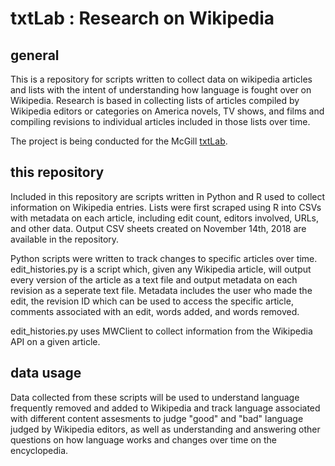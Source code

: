 # txtLab : Research on Wikipedia

## general
This is a repository for scripts written to collect data on wikipedia articles and lists with the intent of understanding
how language is fought over on Wikipedia. Research is based in collecting lists of articles compiled 
by Wikipedia editors or categories on America novels, TV shows, and films and compiling revisions to individual 
articles included in those lists over time.

The project is being conducted for the McGill [txtLab](txtLab.org).

## this repository
Included in this repository are scripts written in Python and R used to collect information on Wikipedia entries.
Lists were first scraped using R into CSVs with metadata on each article, including edit count, editors
involved, URLs, and other data. Output CSV sheets created on November 14th, 2018 are available in the repository.

Python scripts were written to track changes to specific articles over time. edit_histories.py is a script which, 
given any Wikipedia article, will output every version of the article as a text file and output metadata on each revision
as a seperate text file. Metadata includes the user who made the edit, the revision ID which can be used to access
the specific article, comments associated with an edit, words added, and words removed.

edit_histories.py uses MWClient to collect information from the Wikipedia API on a given article.

## data usage
Data collected from these scripts will be used to understand language frequently removed and added to Wikipedia
and track language associated with different content assesments to judge "good" and "bad" language judged by
Wikipedia editors, as well as understanding and answering other questions on how language works and changes over
time on the encyclopedia.
